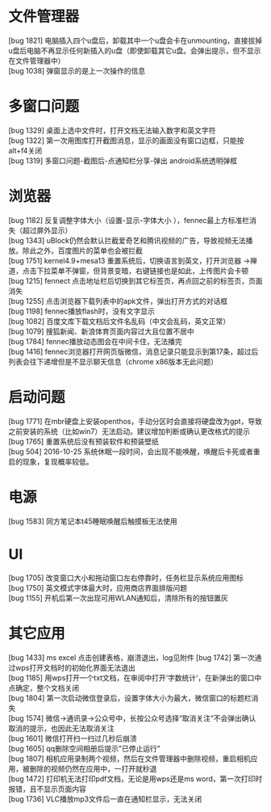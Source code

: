 # 文件管理器
[bug 1821] 电脑插入四个u盘后，卸载其中一个u盘会卡在unmounting，直接拔掉u盘后电脑不再显示任何新插入的u盘（即使卸载其它u盘。会弹出提示，但不显示在文件管理器中）    
[bug 1038] 弹窗显示的是上一次操作的信息   

# 多窗口问题
[bug 1329] 桌面上选中文件时，打开文档无法输入数字和英文字符    
[bug 1322] 第一次用图库打开截图消息，显示的画面没有窗口边框，只能按alt+f4关闭       
[bug 1319] 多窗口问题-截图后-点通知栏分享-弹出 android系统透明弹框       



# 浏览器
[bug 1182] 反复调整字体大小（设置-显示-字体大小 ），fennec最上方标准栏消失（超过屏外显示）       
[bug 1343] uBlock仍然会默认拦截爱奇艺和腾讯视频的广告，导致视频无法播放。除此之外，百度图片的菜单也会被拦截       
[bug 1751] kernel4.9+mesa13 重置系统后，切换语言到英文，打开浏览器 ->禅道，点击下拉菜单不弹窗，但背景变暗，右键链接也是如此，上传图片会卡顿       
[bug 1215] fennect 点击地址栏后切换到其它标签页，再点回之前的标签页，页面消失       
[bug 1255] 点击浏览器下载列表中的apk文件，弹出打开方式的对话框       
[bug 1198] fennec播放flash时，没有文字显示       
[bug 1082] 百度文库下载文档后文件名乱码（中文会乱码，英文正常）       
[bug 1079] 搜狐新闻、新浪体育页面内容过大且位置不居中       
[bug 1784] fennec播放动态图会在中间卡住，无法播完       
[bug 1416] fennec浏览器打开网页版微信，消息记录只能显示到第17条，超过后列表会往下递增但是不显示聊天信息（chrome x86版本无此问题）       


# 启动问题
[bug 1771] 在mbr硬盘上安装openthos，手动分区时会直接将硬盘改为gpt，导致之前安装的系统（比如win7）无法启动。建议增加判断或确认更改格式的提示
[bug 1765] 重置系统后没有预装软件和预装壁纸       
[bug 504] 2016-10-25 系统休眠一段时间，会出现不能唤醒，唤醒后卡死或者重启的现象，复现概率较低。      

# 电源
[bug 1583] 同方笔记本t45睡眠唤醒后触摸板无法使用       

# UI
[bug 1705] 改变窗口大小和拖动窗口左右停靠时，任务栏显示系统应用图标       
[bug 1750] 英文模式字体最大时，应用商店界面排版问题       
[bug 1155] 开机后第一次出现可用WLAN通知后，清除所有的按钮置灰       

# 其它应用
[bug 1433] ms excel 点击创建表格，崩溃退出，log见附件
[bug 1742] 第一次通过wps打开文档时的初始化界面无法退出       
[bug 1185] 用wps打开一个txt文档，在审阅中打开‘字数统计‘，在新弹出的窗口中点确定，整个文档关闭       
[bug 1804] 第一次启动微信登录后，设置字体大小为最大，微信窗口的标题栏消失       
[bug 1574] 微信->通讯录->公众号中，长按公众号选择“取消关注“不会弹出确认取消的提示，也因此无法取消关注       
[bug 1601] 微信打开扫一扫过几秒后崩溃       
[bug 1605] qq删除空间相册后提示"已停止运行"       
[bug 1807] 相机应用录制两个视频，然后在文件管理器中删除视频，重启相机应用，被删除的视频仍然在应用中，一打开就秒退       
[bug 1472] 打印机无法打印pdf文档，无论是用wps还是ms word，第一次打印时报错，且不显示页面内容       
[bug 1736] VLC播放mp3文件后一直在通知栏显示，无法关闭       
